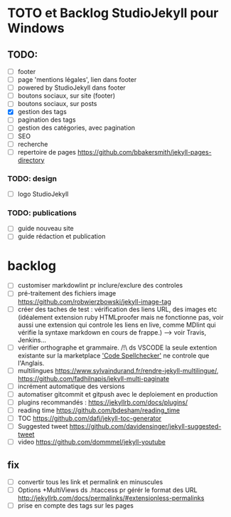 # TOTO et Backlog StudioJekyll pour Windows

## TODO:

- [ ] footer
- [ ] page 'mentions légales', lien dans footer
- [ ] powered by StudioJekyll dans footer
- [ ] boutons sociaux, sur site (footer)
- [ ] boutons sociaux, sur posts
- [x] gestion des tags
- [ ] pagination des tags
- [ ] gestion des catégories, avec pagination
- [ ] SEO
- [ ] recherche
- [ ] repertoire de pages https://github.com/bbakersmith/jekyll-pages-directory

### TODO: design

- [ ] logo StudioJekyll

### TODO: publications

- [ ] guide nouveau site
- [ ] guide rédaction et publication

# backlog

- [ ] customiser markdowlint pr inclure/exclure des controles
- [ ] pré-traitement des fichiers image https://github.com/robwierzbowski/jekyll-image-tag
- [ ] créer des taches de test : vérification des liens URL, des images etc (idéalement extension ruby HTMLproofer mais ne fonctionne pas, voir aussi une extension qui controle les liens en live, comme MDlint qui vérifie la syntaxe markdown en cours de frappe.) --> voir Travis, Jenkins...
- [ ] vérifier orthographe et grammaire. /!\ ds VSCODE la seule extention existante sur la marketplace ['Code Spellchecker'](https://marketplace.visualstudio.com/items?itemName=streetsidesoftware.code-spell-checker) ne controle que l'Anglais.
- [ ] multilingues https://www.sylvaindurand.fr/rendre-jekyll-multilingue/, https://github.com/fadhilnapis/jekyll-multi-paginate
- [ ] incrément automatique des versions
- [ ] automatiser gitcommit et gitpush avec le deploiement en production
- [ ] plugins recommandés : https://jekyllrb.com/docs/plugins/
- [ ] reading time https://github.com/bdesham/reading_time
- [ ] TOC https://github.com/dafi/jekyll-toc-generator
- [ ] Suggested tweet https://github.com/davidensinger/jekyll-suggested-tweet
- [ ] video https://github.com/dommmel/jekyll-youtube

## fix

- [ ] convertir tous les link et permalink en minuscules
- [ ] Options +MultiViews ds .htaccess pr gérér le format des URL http://jekyllrb.com/docs/permalinks/#extensionless-permalinks
- [ ] prise en compte des tags sur les pages